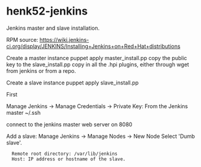 # henk52-jenkins
Jenkins master and slave installation.

RPM source: https://wiki.jenkins-ci.org/display/JENKINS/Installing+Jenkins+on+Red+Hat+distributions

Create a master instance
puppet apply master_install.pp
copy the public key to the slave_install.pp
copy in all the .hpi plugins, either through wget from jenkins or from a repo.

Create a slave instance
puppet apply slave_install.pp

First

  Manage Jenkins ->  Manage Credentials -> 
    	Private Key: From the Jenkins master ~/.ssh 

connect to the jenkins master web server on 8080

Add a slave:
  Manage Jenkins -> Manage Nodes -> New Node
    Select 'Dumb slave'.
    
      Remote root directory: /var/lib/jenkins
      Host: IP address or hostname of the slave.

